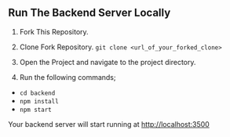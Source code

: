 ## Run The Backend Server Locally


1. Fork This Repository.
2. Clone Fork Repository.
`git clone <url_of_your_forked_clone>`

3. Open the Project and navigate to the project directory.
4. Run the following commands;
- `cd backend`
- `npm install`
- `npm start`

Your backend server will start running at [http://localhost:3500](http://localhost:3500)
